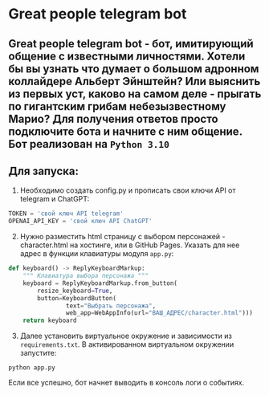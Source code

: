 Great people telegram bot
===================

Great people telegram bot - бот, имитирующий общение с известными личностями. Хотели бы вы узнать что думает о 
большом адронном коллайдере Альберт Эйнштейн? Или выяснить из первых уст, каково на самом деле - прыгать по гигантским грибам
небезызвестному Марио? Для получения ответов просто подключите бота и начните с ним общение.  
Бот реализован на `Python 3.10`
---



Для запуска:
-----------
1. Необходимо создать config.py и прописать свои ключи API от telegram и ChatGPT:

```python
TOKEN = 'свой ключ API telegram'
OPENAI_API_KEY = 'свой ключ API ChatGPT'
```

2. Нужно разместить html страницу с выбором персонажей - character.html на хостинге, или в GitHub Pages.
Указать для нее адрес в функции клавиатуры модуля `app.py`:
```python
def keyboard() -> ReplyKeyboardMarkup:
    """ Клавиатура выбора персонажа """
    keyboard = ReplyKeyboardMarkup.from_button(
        resize_keyboard=True,
        button=KeyboardButton(
                text="Выбрать персонажа",
                web_app=WebAppInfo(url="ВАШ_АДРЕС/character.html")))
    return keyboard
```

3. Далее установить виртуальное окружение и зависимости из `requirements.txt`.
В активированном виртуальном окружении запустите:

```shell
python app.py
```

Если все успешно, бот начнет выводить в консоль логи о событиях.